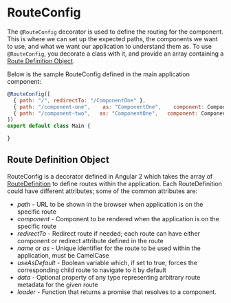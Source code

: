 # RouteConfig #

The `@RouteConfig` decorator is used to define the routing for the component. This is where we can set up the expected paths, the components we want to use, and what we want our application to understand them as. To use `@RouteConfig`, you decorate a class with it, and provide an array containing a [Route Definition Object](#route-definition-object).

Below is the sample RouteConfig defined in the main application component:

```javascript
@RouteConfig([
  { path: "/", redirectTo: "/ComponentOne" },
  { path: "/component-one",    as: "ComponentOne",    component: ComponentOne },
  { path: "/component-two",   as: "ComponentOne",   component: ComponentTwo }
])
export default class Main {

} 
```

## Route Definition Object ##

RouteConfig is a decorator defined in Angular 2 which takes the array of [RouteDefinition](https://angular.io/docs/ts/latest/api/router/RouteDefinition-interface.html) to define routes within the application. Each RouteDefinition could have different attributes; some of the common attributes are:

* _path_ - URL to be shown in the browser when application is on the specific route
* _component_ - Component to be rendered when the application is on the specific route
* _redirectTo_ - Redirect route if needed; each route can have either component or redirect attribute defined in the route
* _name_ or _as_ - Unique identifier for the route to be used within the application, must be CamelCase  
* _useAsDefault_ - Boolean variable which, if set to true, forces the corresponding child route to navigate to it by default
* _data_ - Optional property of any type representing arbitrary route metadata for the given route
* _loader_ - Function that returns a promise that resolves to a component.
